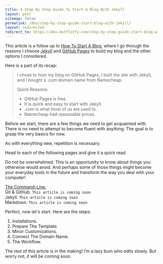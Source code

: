 ```yaml
---
title: A Step By Step Guide To Start A Blog With Jekyll
layout: post
sitemap: false
permalink: /dev/step-by-step-guide-start-blog-with-jekyll/
layout: redirected
redirect_to: https://dev.mstflotfy.com/step-by-step-guide-start-blog-with-jekyll/
---
```


This article is a follow up to [How To Start A Blog](/how-to-start-a-blog/), where I go through the reasons I choose [Jekyll](https://jekyllrb.com/) and [GitHub Pages](https://pages.github.com/) to build my blog and the other options I considered.

Here is a part of its recap:

>I chose to host my blog on GitHub Pages, I built the site with Jekyll, and I bought a .com domain name from Namecheap.<br>
>
>
> Quick Reasons:
>    - GitHub Pages is free.
>    - It is quick and easy to start with Jekyll.
>    - .com is what most of us are used to.
>    - Namecheap had reasonable prices.


Before we start, there are a few things we need to get acquainted with. There is no need to attempt to become fluent with anything. The goal is to grasp the very basics for now.

As with everything new, repetition is necessary.

Head to each of the following pages and give it a quick read.

Do not be overwhelmed. This is an opportunity to know about things you otherwise would avoid. And perhaps some of those things might become your everyday tools in the future and transform the way you deal with your computer!

[The Command-Line.](/command-line-very-beginner/)<br>
Git & GitHub. `This article is coming soon`<br>
Jekyll. `This article is coming soon`<br>
Markdown. `This article is coming soon`<br>

Perfect, now let's start. Here are the steps:
1. Installations.
2. Prepare The Template.
3. Minor Customizations.
4. Connect The Domain Name.
5. The Workflow.


The rest of this article is in the making! I’m a lazy bum who edits slowly. But worry not, it will be coming soon.

